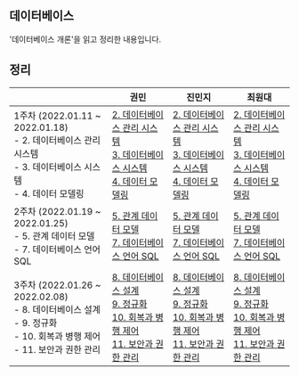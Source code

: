 ## 데이터베이스

'데이터베이스 개론'을 읽고 정리한 내용입니다.





## 정리

|                                                              | 권민                                                         | 진민지 | 최원대                                                       |
| ------------------------------------------------------------ | ------------------------------------------------------------ | ------ | ------------------------------------------------------------ |
| 1주차 (2022.01.11 ~ 2022.01.18)<br />- 2. 데이터베이스 관리 시스템<br />- 3. 데이터베이스 시스템<br />- 4. 데이터 모델링 | [2. 데이터베이스 관리 시스템](https://minkwon4.tistory.com/308)<br />[3. 데이터베이스 시스템](https://minkwon4.tistory.com/309)<br />[4. 데이터 모델링](https://minkwon4.tistory.com/310) | [2. 데이터베이스 관리 시스템](https://cieloinvernale.tistory.com/28)<br />[3. 데이터베이스 시스템](https://cieloinvernale.tistory.com/29)<br />[4. 데이터 모델링](https://cieloinvernale.tistory.com/30) | [2. 데이터베이스 관리 시스템](https://one10004.tistory.com/156?category=989018)<br />[3. 데이터베이스 시스템](https://one10004.tistory.com/158?category=989018)<br />[4. 데이터 모델링](https://one10004.tistory.com/159?category=989018) | 
| 2주차 (2022.01.19 ~ 2022.01.25)<br />- 5. 관계 데이터 모델<br />- 7. 데이터베이스 언어 SQL | [5. 관계 데이터 모델](https://minkwon4.tistory.com/311)<br />[7. 데이터베이스 언어 SQL](https://minkwon4.tistory.com/312) | [5. 관계 데이터 모델](https://cieloinvernale.tistory.com/32)<br />[7. 데이터베이스 언어 SQL](https://cieloinvernale.tistory.com/34)| [5. 관계 데이터 모델](https://one10004.tistory.com/168)<br />[7. 데이터베이스 언어 SQL](https://one10004.tistory.com/172) | 
| 3주차 (2022.01.26 ~ 2022.02.08)<br />- 8. 데이터베이스 설계<br />- 9. 정규화<br />- 10. 회복과 병행 제어<br />- 11. 보안과 권한 관리 | [8. 데이터베이스 설계](https://minkwon4.tistory.com/313)<br />[9. 정규화](https://minkwon4.tistory.com/314)<br />[10. 회복과 병행 제어](https://minkwon4.tistory.com/315)<br />[11. 보안과 권한 관리](https://minkwon4.tistory.com/316)<br /> | [8. 데이터베이스 설계](https://cieloinvernale.tistory.com/36)<br />[9. 정규화](https://cieloinvernale.tistory.com/37)<br />[10. 회복과 병행 제어](https://cieloinvernale.tistory.com/38)<br />[11. 보안과 권한 관리](https://cieloinvernale.tistory.com/39)<br />| [8. 데이터베이스 설계](https://one10004.tistory.com/179)<br />[9. 정규화](https://one10004.tistory.com/180)<br />[10. 회복과 병행 제어](https://one10004.tistory.com/181)<br />[11. 보안과 권한 관리](https://one10004.tistory.com/182)<br /> | 

